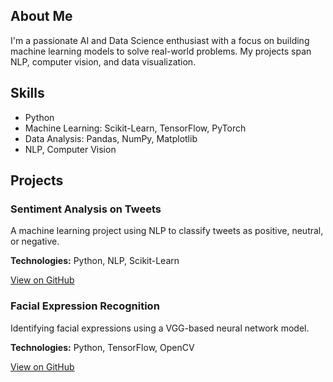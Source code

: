 <section id="about">
  <h2>About Me</h2>
  <p>I'm a passionate AI and Data Science enthusiast with a focus on building machine learning models to solve real-world problems. My projects span NLP, computer vision, and data visualization.</p>
</section>
<section id="skills">
  <h2>Skills</h2>
  <ul>
    <li>Python</li>
    <li>Machine Learning: Scikit-Learn, TensorFlow, PyTorch</li>
    <li>Data Analysis: Pandas, NumPy, Matplotlib</li>
    <li>NLP, Computer Vision</li>
  </ul>
</section>
<section id="projects">
  <h2>Projects</h2>
  <div class="project">
    <h3>Sentiment Analysis on Tweets</h3>
    <p>A machine learning project using NLP to classify tweets as positive, neutral, or negative.</p>
    <p><strong>Technologies:</strong> Python, NLP, Scikit-Learn</p>
    <a href="https://github.com/yourusername/sentiment-analysis-project" target="_blank">View on GitHub</a>
  </div>
  <div class="project">
    <h3>Facial Expression Recognition</h3>
    <p>Identifying facial expressions using a VGG-based neural network model.</p>
    <p><strong>Technologies:</strong> Python, TensorFlow, OpenCV</p>
    <a href="https://github.com/yourusername/facial-expression-project" target="_blank">View on GitHub</a>
  </div>
  <!-- Repeat for other projects -->
</section>




